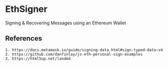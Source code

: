 # EthSigner
Signing &amp; Recovering Messages using an Ethereum Wallet

## References
```
1. https://docs.metamask.io/guide/signing-data.html#sign-typed-data-v4
2. https://github.com/danfinlay/js-eth-personal-sign-examples
3. https://html5up.net/landed
```